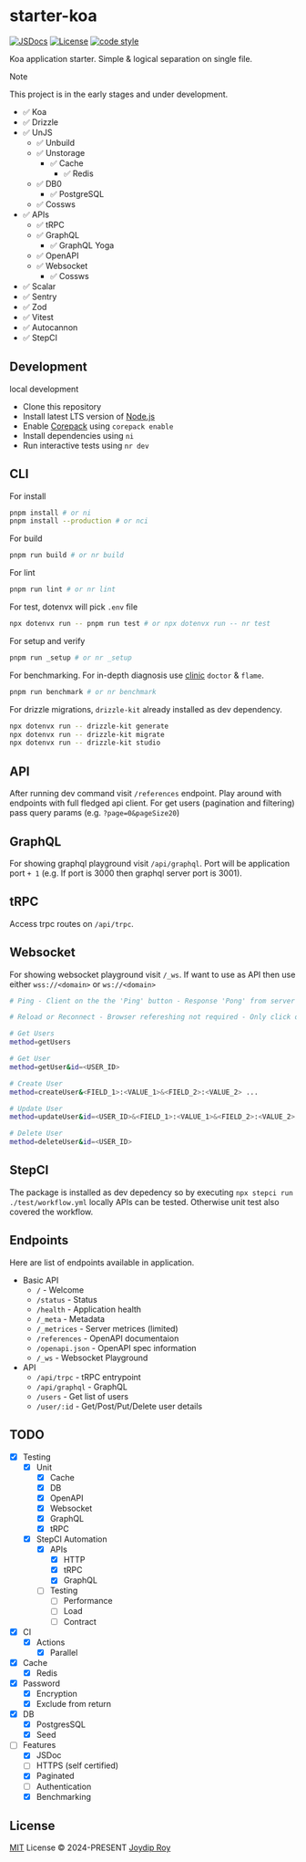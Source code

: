 # starter-koa

[![JSDocs][jsdocs-src]][jsdocs-href] [![License][license-src]][license-href] [![code style][code-style-src]][code-style-url]

Koa application starter. Simple & logical separation on single file.

> [!NOTE]
> This project is in the early stages and under development.

- ✅ Koa
- ✅ Drizzle
- ✅ UnJS
  - ✅ Unbuild
  - ✅ Unstorage
    - ✅ Cache
      - ✅ Redis
  - ✅ DB0
    - ✅ PostgreSQL
  - ✅ Cossws
- ✅ APIs
  - ✅ tRPC
  - ✅ GraphQL
    - ✅ GraphQL Yoga
  - ✅ OpenAPI
  - ✅ Websocket
    - ✅ Cossws
- ✅ Scalar
- ✅ Sentry
- ✅ Zod
- ✅ Vitest
- ✅ Autocannon
- ✅ StepCI

## Development

<summary>local development</summary>

- Clone this repository
- Install latest LTS version of [Node.js](https://nodejs.org/en/)
- Enable [Corepack](https://github.com/nodejs/corepack) using `corepack enable`
- Install dependencies using `ni`
- Run interactive tests using `nr dev`

## CLI

For install

```sh
pnpm install # or ni
pnpm install --production # or nci
```

For build

```sh
pnpm run build # or nr build
```

For lint

```sh
pnpm run lint # or nr lint
```

For test, dotenvx will pick `.env` file

```sh
npx dotenvx run -- pnpm run test # or npx dotenvx run -- nr test
```

For setup and verify

```sh
pnpm run _setup # or nr _setup
```

For benchmarking. For in-depth diagnosis use [clinic](https://github.com/clinicjs/node-clinic) `doctor` & `flame`.

```sh
pnpm run benchmark # or nr benchmark
```

For drizzle migrations, `drizzle-kit` already installed as dev dependency.

```sh
npx dotenvx run -- drizzle-kit generate
npx dotenvx run -- drizzle-kit migrate
npx dotenvx run -- drizzle-kit studio
```

## API

After running dev command visit `/references` endpoint. Play around with endpoints with full fledged api client. For get users (pagination and filtering) pass query params (e.g. `?page=0&pageSize20`)

## GraphQL

For showing graphql playground visit `/api/graphql`. Port will be application port `+ 1` (e.g. If port is 3000 then graphql server port is 3001).

## tRPC

Access trpc routes on `/api/trpc`.

## Websocket

For showing websocket playground visit `/_ws`. If want to use as API then use either `wss://<domain>` or `ws://<domain>`

```sh
# Ping - Client on the the 'Ping' button - Response 'Pong' from server

# Reload or Reconnect - Browser refereshing not required - Only click on 'Reconnect' button

# Get Users
method=getUsers

# Get User
method=getUser&id=<USER_ID>

# Create User
method=createUser&<FIELD_1>:<VALUE_1>&<FIELD_2>:<VALUE_2> ...

# Update User
method=updateUser&id=<USER_ID>&<FIELD_1>:<VALUE_1>&<FIELD_2>:<VALUE_2> ...

# Delete User
method=deleteUser&id=<USER_ID>
```

## StepCI

The package is installed as dev depedency so by executing `npx stepci run ./test/workflow.yml` locally APIs can be tested. Otherwise unit test also covered the workflow.

## Endpoints

Here are list of endpoints available in application.

- Basic API
  - `/` - Welcome
  - `/status` - Status
  - `/health` - Application health
  - `/_meta` - Metadata
  - `/_metrices` - Server metrices (limited)
  - `/references` - OpenAPI documentaion
  - `/openapi.json` - OpenAPI spec information
  - `/_ws` - Websocket Playground
- API
  - `/api/trpc` - tRPC entrypoint
  - `/api/graphql` - GraphQL
  - `/users` - Get list of users
  - `/user/:id` - Get/Post/Put/Delete user details

## TODO

- [x] Testing
  - [x] Unit
    - [x] Cache
    - [x] DB
    - [x] OpenAPI
    - [x] Websocket
    - [x] GraphQL
    - [x] tRPC
  - [x] StepCI Automation
    - [x] APIs
      - [x] HTTP
      - [x] tRPC
      - [x] GraphQL
    - [ ] Testing
      - [ ] Performance
      - [ ] Load
      - [ ] Contract
- [x] CI
  - [x] Actions
    - [x] Parallel
- [x] Cache
  - [x] Redis
- [x] Password
  - [x] Encryption
  - [x] Exclude from return
- [x] DB
  - [x] PostgresSQL
  - [x] Seed
- [ ] Features
  - [x] JSDoc
  - [ ] HTTPS (self certified)
  - [x] Paginated
  - [ ] Authentication
  - [x] Benchmarking

## License

[MIT](./LICENSE) License © 2024-PRESENT [Joydip Roy](https://github.com/rjoydip)

<!-- Badges -->

[license-src]: https://img.shields.io/github/license/rjoydip/starter-koa.svg?style=flat&colorA=080f12&colorB=1fa669
[license-href]: https://github.com/rjoydip/starter-koa/blob/main/LICENSE
[jsdocs-src]: https://img.shields.io/badge/jsdocs-reference-080f12?style=flat&colorA=080f12&colorB=1fa669
[jsdocs-href]: https://www.jsdocs.io/package/starter-koa
[code-style-src]: https://antfu.me/badge-code-style.svg
[code-style-url]: https://github.com/antfu/eslint-config
